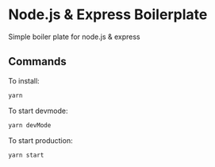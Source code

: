 # Node.js & Express Boilerplate
Simple boiler plate for node.js & express

## Commands

To install:
```sh
yarn
```

To start devmode:
```sh
yarn devMode
```

To start production:
```sh
yarn start
```